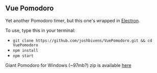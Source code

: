 ## Vue Pomodoro
Yet another Pomodoro timer, but this one's wrapped in [Electron](https://github.com/atom/electron).

To use, type this in your terminal:
* `git clone https://github.com/joshbivens/VuePomodoro.git && cd VuePomodoro`
* `npm install`
* `npm start`

Giant Pomodoro for Windows (~97mb?) zip is available [here](https://s3-us-west-2.amazonaws.com/jbivenspomo/Pomodoro-win32-x64.zip)